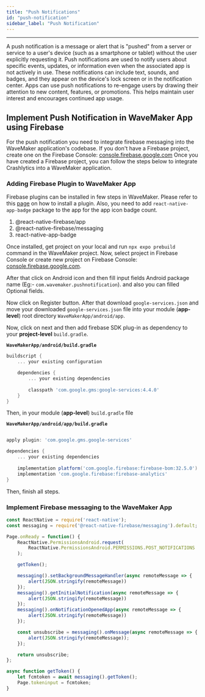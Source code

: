 ```yaml
---
title: "Push Notifications"
id: "push-notification"
sidebar_label: "Push Notification"
---
```

---


A push notification is a message or alert that is "pushed" from a server or service to a user's device (such as a smartphone or tablet) without the user explicitly requesting it. Push notifications are used to notify users about specific events, updates, or information even when the associated app is not actively in use. These notifications can include text, sounds, and badges, and they appear on the device's lock screen or in the notification center. Apps can use push notifications to re-engage users by drawing their attention to new content, features, or promotions. This helps maintain user interest and encourages continued app usage.


## Implement Push Notification in WaveMaker App using Firebase

For the push notification you need to integrate firebase messaging into the  WaveMaker application's codebase. If you don't have a Firebase project, create one on the Firebase Console: [console.firebase.google.com](https://console.firebase.google.com/) Once you have created a Firebase project, you can follow the steps below to integrate Crashlytics into a WaveMaker application.

### Adding Firebase Plugin to WaveMaker App

Firebase plugins can be installed in few steps in WaveMaker. Please refer to this [page](https://docs.wavemaker.com/learn/react-native/third-party-expo-plugins#expo)
on how to install a plugin. Also, you need to add `react-native-app-badge` package to the app for the app icon badge count.

1. @react-native-firebase/app
2. @react-native-firebase/messaging
3. react-native-app-badge

Once installed, get project on your local and run `npx expo prebuild` command in the WaveMaker project.
Now, select project in Firebase Console or  create new project on Firebase Console: [console.firebase.google.com](https://console.firebase.google.com/).

After that click on Android icon and then fill input fields Android package name (Eg:- `com.wavemaker.pushnotification`). and also you can filled Optional fields. 

Now click on Register button. After that download `google-services.json` and move your downloaded `google-services.json` file into your module (**app-level**) root directory `WaveMakerApp/android/app`.

Now, click on next and then add firebase SDK plug-in as dependency to your **project-level** `build.gradle`.

**`WaveMakerApp/android/build.gradle`**
```gradle
buildscript {
    ... your existing configuration 

    dependencies {
        ... your existing dependencies 
        
        classpath 'com.google.gms:google-services:4.4.0'
    }
}
```

Then, in your module (**app-level**) `build.gradle` file

**`WaveMakerApp/android/app/build.gradle`**
```gradle

apply plugin: 'com.google.gms.google-services'

dependencies {
    ... your existing dependencies 
    
    implementation platform('com.google.firebase:firebase-bom:32.5.0')
    implementation 'com.google.firebase:firebase-analytics'
}
```
Then, finish all steps.


### Implement Firebase messaging to the WaveMaker App

```javascript
const ReactNative = require('react-native');
const messaging = require('@react-native-firebase/messaging').default;

Page.onReady = function() {
    ReactNative.PermissionsAndroid.request(
        ReactNative.PermissionsAndroid.PERMISSIONS.POST_NOTIFICATIONS
    );

    getToken();

    messaging().setBackgroundMessageHandler(async remoteMessage => {
        alert(JSON.stringify(remoteMessage))
    });
    messaging().getInitialNotification(async remoteMessage => {
        alert(JSON.stringify(remoteMessage))
    });
    messaging().onNotificationOpenedApp(async remoteMessage => {
        alert(JSON.stringify(remoteMessage))
    });

    const unsubscribe = messaging().onMessage(async remoteMessage => {
        alert(JSON.stringify(remoteMessage));
    });

    return unsubscribe;
};

async function getToken() {
    let fcmtoken = await messaging().getToken();
    Page.tokeninput = fcmtoken;
}
```
